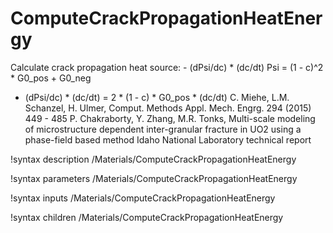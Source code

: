 # ComputeCrackPropagationHeatEnergy

Calculate crack propagation heat source: - (dPsi/dc) * (dc/dt)
Psi = (1 - c)^2 * G0_pos + G0_neg
- (dPsi/dc) * (dc/dt) = 2 * (1 - c) * G0_pos * (dc/dt)
C. Miehe, L.M. Schanzel, H. Ulmer, Comput. Methods Appl. Mech. Engrg. 294 (2015) 449 - 485
P. Chakraborty, Y. Zhang, M.R. Tonks, Multi-scale modeling of microstructure dependent
inter-granular fracture in UO2 using a phase-field based method
Idaho National Laboratory technical report

!syntax description /Materials/ComputeCrackPropagationHeatEnergy

!syntax parameters /Materials/ComputeCrackPropagationHeatEnergy

!syntax inputs /Materials/ComputeCrackPropagationHeatEnergy

!syntax children /Materials/ComputeCrackPropagationHeatEnergy
